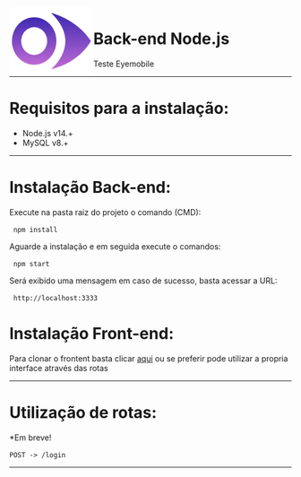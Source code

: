 <img src="https://github.com/GLaveli/eyemobile/blob/main/gitAssets/eyemobile.fw.png" width="150px" height="120px" align="left"/>

# Back-end Node.js
Teste Eyemobile

------------------------------------------
# Requisitos para a instalação:

* Node.js v14.+
* MySQL v8.+

------------------------------------------

# Instalação Back-end:

Execute na pasta raiz do projeto o comando (CMD):
```
 npm install
```

Aguarde a instalação e em seguida execute o comandos:
```
 npm start
```
Será exibido uma mensagem em caso de sucesso, basta acessar a URL: 
```
 http://localhost:3333
```

# Instalação Front-end:

Para clonar o frontent basta clicar [aqui](https://github.com/GLaveli/eyemobile-frontend) ou se preferir pode utilizar a propria interface através das rotas

------------------------------------------
# Utilização de rotas:
*Em breve!

```
POST -> /login
```
------------------------------------------
